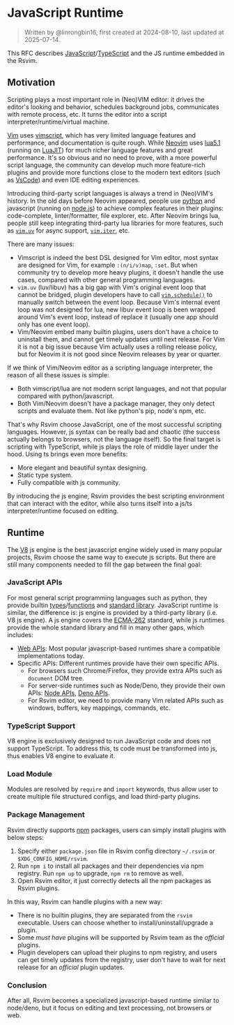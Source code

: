 # JavaScript Runtime

> Written by @linrongbin16, first created at 2024-08-10, last updated at 2025-07-14.

This RFC describes [JavaScript](https://en.wikipedia.org/wiki/JavaScript)/[TypeScript](https://www.typescriptlang.org/) and the JS runtime embedded in the Rsvim.

## Motivation

Scripting plays a most important role in (Neo)VIM editor: it drives the editor's looking and behavior, schedules background jobs, communicates with remote process, etc. It turns the editor into a script interpreter/runtime/virtual machine.

[Vim](https://www.vim.org/) uses [vimscript](https://www.vim.org/scripts/), which has very limited language features and performance, and documentation is quite rough. While [Neovim](https://neovim.io/) uses [lua5.1](https://www.lua.org/) (running on [LuaJIT](https://luajit.org/)) for much richer language features and great performance. It's so obvious and no need to prove, with a more powerful script language, the community can develop much more feature-rich plugins and provide more functions close to the modern text editors (such as [VsCode](https://code.visualstudio.com/)) and even IDE editing experiences.

Introducing third-party script languages is always a trend in (Neo)VIM's history. In the old days before Neovim appeared, people use [python](https://www.python.org/) and javascript (running on [node.js](https://nodejs.org/)) to achieve complex features in their plugins: code-complete, linter/formatter, file explorer, etc. After Neovim brings lua, people still keep integrating third-party lua libraries for more features, such as [`vim.uv`](https://neovim.io/doc/user/lua.html#vim.uv) for async support, [`vim.iter`](https://neovim.io/doc/user/lua.html#vim.iter), etc.

There are many issues:

- Vimscript is indeed the best DSL designed for Vim editor, most syntax are designed for Vim, for example `:(n/i/v)map`, `:set`. But when community try to develop more heavy plugins, it doesn't handle the use cases, compared with other general programming languages.
- `vim.uv` (luv/libuv) has a big gap with Vim's original event loop that cannot be bridged, plugin developers have to call [`vim.schedule()`](<https://neovim.io/doc/user/lua.html#vim.schedule()>) to manually switch between the event loop. Because Vim's internal event loop was not designed for lua, new libuv event loop is been wrapped around Vim's event loop, instead of replace it (usually one app should only has one event loop).
- Vim/Neovim embed many builtin plugins, users don't have a choice to uninstall them, and cannot get timely updates until next release. For Vim it is not a big issue because Vim actually uses a rolling release policy, but for Neovim it is not good since Neovim releases by year or quarter.

If we think of Vim/Neovim editor as a scripting language interpreter, the reason of all these issues is simple:

- Both vimscript/lua are not modern script languages, and not that popular compared with python/javascript.
- Both Vim/Neovim doesn't have a package manager, they only detect scripts and evaluate them. Not like python's pip, node's npm, etc.

That's why Rsvim choose JavaScript, one of the most successful scripting languages. However, js syntax can be really bad and chaotic (the success actually belongs to browsers, not the language itself). So the final target is scripting with TypeScript, while js plays the role of middle layer under the hood. Using ts brings even more benefits:

- More elegant and beautiful syntax designing.
- Static type system.
- Fully compatible with js community.

By introducing the js engine, Rsvim provides the best scripting environment that can interact with the editor, while also turns itself into a js/ts interpreter/runtime focused on editing.

## Runtime

The [V8](https://v8.dev/) js engine is the best javascript engine widely used in many popular projects, Rsvim choose the same way to execute js scripts. But there are still many components needed to fill the gap between the final goal:

### JavaScript APIs

For most general script programming languages such as python, they provide builtin [types](https://docs.python.org/3/library/stdtypes.html)/[functions](https://docs.python.org/3/library/functions.html) and [standard library](https://docs.python.org/3/library/index.html). JavaScript runtime is similar, the difference is: js engine is provided by a third-party library (i.e. V8 js engine). A js engine covers the [ECMA-262](https://ecma-international.org/publications-and-standards/standards/ecma-262/) standard, while js runtimes provide the whole standard library and fill in many other gaps, which includes:

- [Web APIs](https://developer.mozilla.org/en-US/docs/Web/API): Most popular javascript-based runtimes share a compatible implementations today.
- Specific APIs: Different runtimes provide have their own specific APIs.
  - For browsers such Chrome/Firefox, they provide extra APIs such as `document` DOM tree.
  - For server-side runtimes such as Node/Deno, they provide their own APIs: [Node APIs](https://nodejs.org/api/n-api.html), [Deno APIs](https://docs.deno.com/api/deno/~/Deno).
  - For Rsvim editor, we need to provide many Vim related APIs such as windows, buffers, key mappings, commands, etc.

### TypeScript Support

V8 engine is exclusively designed to run JavaScript code and does not support TypeScript. To address this, ts code must be transformed into js, thus enables V8 engine to evaluate it.

### Load Module

Modules are resolved by `require` and `import` keywords, thus allow user to create multiple file structured configs, and load third-party plugins.

### Package Management

Rsvim directly supports [npm](https://www.npmjs.com/) packages, users can simply install plugins with below steps:

1. Specify either `package.json` file in Rsvim config directory `~/.rsvim` or `$XDG_CONFIG_HOME/rsvim`.
2. Run `npm i` to install all packages and their dependencies via npm registry. Run `npm up` to upgrade, `npm rm` to remove as well.
3. Open Rsvim editor, it just correctly detects all the npm packages as Rsvim plugins.

In this way, Rsvim can handle plugins with a new way:

- There is no builtin plugins, they are separated from the `rsvim` executable. Users can choose whether to install/uninstall/upgrade a plugin.
- Some _must have_ plugins will be supported by Rsvim team as the _official_ plugins.
- Plugin developers can upload their plugins to npm registry, and users can get timely updates from the registry, user don't have to wait for next release for an _official_ plugin updates.

### Conclusion

After all, Rsvim becomes a specialized javascript-based runtime similar to node/deno, but it focus on editing and text processing, not browsers or web.
